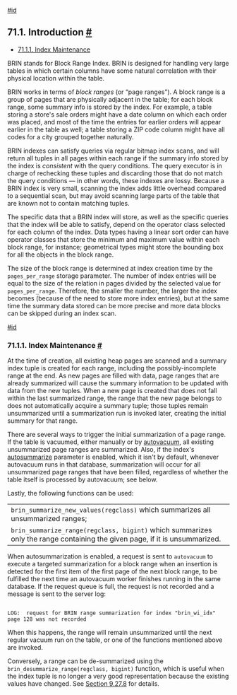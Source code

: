 [#id](#BRIN-INTRO)

## 71.1. Introduction [#](#BRIN-INTRO)

* [71.1.1. Index Maintenance](brin-intro#BRIN-OPERATION)

BRIN stands for Block Range Index. BRIN is designed for handling very large tables in which certain columns have some natural correlation with their physical location within the table.

BRIN works in terms of *block ranges* (or “page ranges”). A block range is a group of pages that are physically adjacent in the table; for each block range, some summary info is stored by the index. For example, a table storing a store's sale orders might have a date column on which each order was placed, and most of the time the entries for earlier orders will appear earlier in the table as well; a table storing a ZIP code column might have all codes for a city grouped together naturally.

BRIN indexes can satisfy queries via regular bitmap index scans, and will return all tuples in all pages within each range if the summary info stored by the index is *consistent* with the query conditions. The query executor is in charge of rechecking these tuples and discarding those that do not match the query conditions — in other words, these indexes are lossy. Because a BRIN index is very small, scanning the index adds little overhead compared to a sequential scan, but may avoid scanning large parts of the table that are known not to contain matching tuples.

The specific data that a BRIN index will store, as well as the specific queries that the index will be able to satisfy, depend on the operator class selected for each column of the index. Data types having a linear sort order can have operator classes that store the minimum and maximum value within each block range, for instance; geometrical types might store the bounding box for all the objects in the block range.

The size of the block range is determined at index creation time by the `pages_per_range` storage parameter. The number of index entries will be equal to the size of the relation in pages divided by the selected value for `pages_per_range`. Therefore, the smaller the number, the larger the index becomes (because of the need to store more index entries), but at the same time the summary data stored can be more precise and more data blocks can be skipped during an index scan.

[#id](#BRIN-OPERATION)

### 71.1.1. Index Maintenance [#](#BRIN-OPERATION)

At the time of creation, all existing heap pages are scanned and a summary index tuple is created for each range, including the possibly-incomplete range at the end. As new pages are filled with data, page ranges that are already summarized will cause the summary information to be updated with data from the new tuples. When a new page is created that does not fall within the last summarized range, the range that the new page belongs to does not automatically acquire a summary tuple; those tuples remain unsummarized until a summarization run is invoked later, creating the initial summary for that range.

There are several ways to trigger the initial summarization of a page range. If the table is vacuumed, either manually or by [autovacuum](routine-vacuuming#AUTOVACUUM), all existing unsummarized page ranges are summarized. Also, if the index's [autosummarize](sql-createindex#INDEX-RELOPTION-AUTOSUMMARIZE) parameter is enabled, which it isn't by default, whenever autovacuum runs in that database, summarization will occur for all unsummarized page ranges that have been filled, regardless of whether the table itself is processed by autovacuum; see below.

Lastly, the following functions can be used:

|                                                                                                                            |
| -------------------------------------------------------------------------------------------------------------------------- |
| `brin_summarize_new_values(regclass)` which summarizes all unsummarized ranges;                                            |
| `brin_summarize_range(regclass, bigint)` which summarizes only the range containing the given page, if it is unsummarized. |

When autosummarization is enabled, a request is sent to `autovacuum` to execute a targeted summarization for a block range when an insertion is detected for the first item of the first page of the next block range, to be fulfilled the next time an autovacuum worker finishes running in the same database. If the request queue is full, the request is not recorded and a message is sent to the server log:

```

LOG:  request for BRIN range summarization for index "brin_wi_idx" page 128 was not recorded
```

When this happens, the range will remain unsummarized until the next regular vacuum run on the table, or one of the functions mentioned above are invoked.

Conversely, a range can be de-summarized using the `brin_desummarize_range(regclass, bigint)` function, which is useful when the index tuple is no longer a very good representation because the existing values have changed. See [Section 9.27.8](functions-admin#FUNCTIONS-ADMIN-INDEX) for details.